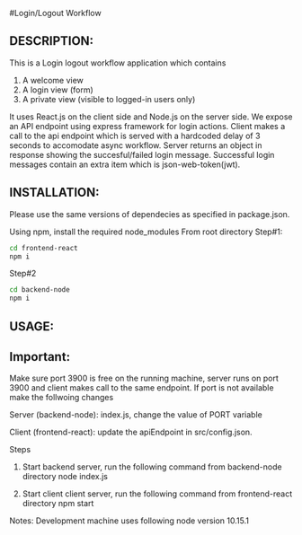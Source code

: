 #Login/Logout Workflow

## DESCRIPTION: 
This is a Login logout workflow application which contains 
1. A welcome view
2. A login view (form)
3. A private view (visible to logged-in users only)

It uses React.js on the client side and Node.js on the server side. 
We expose an API endpoint using express framework for login actions.
Client makes a call to the api endpoint which is served with a hardcoded delay of 3 seconds to accomodate async workflow. 
Server returns an object in response showing the succesful/failed login message. Successful login messages contain an extra item
which is json-web-token(jwt). 


## INSTALLATION:

Please use the same versions of dependecies as specified in package.json.

Using npm, install the required node_modules
From root directory
Step#1:
```bash
cd frontend-react
npm i
```
Step#2
```bash
cd backend-node
npm i
```
## USAGE:

## Important:
Make sure port 3900 is free on the running machine, server runs on port 3900 and client makes call to the same endpoint.
If port is not available make the follwoing changes

Server (backend-node):
index.js, change the value of PORT variable

Client (frontend-react):
update the apiEndpoint in src/config.json.

Steps
1. Start backend server, run the following command from backend-node directory
node index.js

2. Start client client server, run the following command from frontend-react directory
npm start

Notes:
Development machine uses following node version
10.15.1
